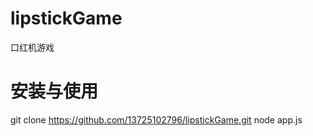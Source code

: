 # lipstickGame
 口红机游戏

# 安装与使用
 git clone https://github.com/13725102796/lipstickGame.git
 node app.js
  
